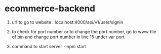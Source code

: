 # ecommerce-backend
1. url to go to website : localhost:4000/api/v1/user/signin

2. to check for port number or to change the port number, go to www file of bin and change port number in line 15 under var port

3. command to start server - npm start

